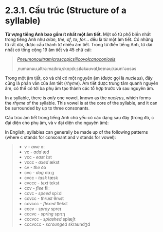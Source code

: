 # 2.3.1. Cấu trúc (Structure of a syllable)

**Từ vựng tiếng Anh bao gồm ít nhất một âm tiết**. Một số từ phổ biến nhất trong tiếng Anh như _a/an_, _the_, _of_, _to_, _for_... đều là từ một âm tiết. Có những từ rất dài, được cấu thành từ nhiều âm tiết. Trong từ điển tiếng Anh, từ dài nhất có tổng cộng 19 âm tiết và 45 chữ cái:

> _[Pneumonoultramicroscopicsilicovolcanoconiosis](https://en.wikipedia.org/wiki/Pneumonoultramicroscopicsilicovolcanoconiosis)_ <span class="speak-word-inline" data-audio-us-female="/audios/En-us-pneumonoultramicroscopicsilicovolcanoconiosis.ogg.mp3"></span>
>
> <span class="pho alt">ˌnumənəʊˌəltrəˌmaɪkrəˌskɑpɪkˌsɪləkəʊvɑlˌkeɪnəʊˌkəʊniˈəʊsəs</span>

Trong một âm tiết, có và chỉ có một nguyên âm (được gọi là _nucleus_), đây cũng là phần vần của âm tiết (_rhyme_). Âm tiết được trung tâm quanh nguyên âm, có thể có tới ba phụ âm tạo thành các tổ hợp trước và sau nguyên âm.

In a syllable, there is _only_ one vowel, known as the _nucleus_, which forms the _rhyme_ of the syllable. This vowel is at the core of the syllable, and it can be surrounded by up to three consonants.

Cấu trúc âm tiết trong tiếng Anh chủ yếu có các dạng sau đây (trong đó, <span class="pho">c</span> đại diện cho phụ âm, và <span class="pho">v</span> đại diện cho nguyên âm):

In English, syllables can generally be made up of the following patterns (where <span class="pho">c</span> stands for consonant and <span class="pho">v</span> stands for vowel):

> - <span class="pho">v</span> - _awe_ <span class="pho alt">ɑː</span> <span class="speak-word-inline" data-audio-us-male="/audios/us/awe-us-male.mp3" data-audio-us-female="/audios/us/awe-us-female.mp3"></span>
> - <span class="pho">vc</span> - _add_ <span class="pho alt">æd</span><span class="speak-word-inline" data-audio-us-male="/audios/us/add-us-male.mp3" data-audio-us-female="/audios/us/add-us-female.mp3"></span>
> - <span class="pho">vcc</span> - _east_ <span class="pho alt">iːst</span><span class="speak-word-inline" data-audio-us-male="/audios/us/east-us-male.mp3" data-audio-us-female="/audios/us/east-us-female.mp3"></span>
> - <span class="pho">vccc</span> - _axed_ <span class="pho alt">ækst</span><span class="speak-word-inline" data-audio-us-male="/audios/us/axed-us-male.mp3" data-audio-us-female="/audios/us/axed-us-female.mp3"></span>
> - <span class="pho">cv</span> - _the_ <span class="pho alt">ðə</span><span class="speak-word-inline" data-audio-us-male="/audios/us/the-us-male.mp3" data-audio-us-female="/audios/us/the-us-female.mp3"></span>
> - <span class="pho">cvc</span> - _dog_ <span class="pho alt">dɑːɡ</span><span class="speak-word-inline" data-audio-us-male="/audios/us/dog-us-male.mp3" data-audio-us-female="/audios/us/dog-us-female.mp3"></span>
> - <span class="pho">cvcc</span> - _task_ <span class="pho alt">tæsk</span><span class="speak-word-inline" data-audio-us-male="/audios/us/task-us-male.mp3" data-audio-us-female="/audios/us/task-us-female.mp3"></span>
> - <span class="pho">cvccc</span> - _text_ <span class="pho alt">tekst</span><span class="speak-word-inline" data-audio-us-male="/audios/us/text-us-male.mp3" data-audio-us-female="/audios/us/text-us-female.mp3"></span>
> - <span class="pho">ccv</span> - _flee_ <span class="pho alt">fliː</span><span class="speak-word-inline" data-audio-us-male="/audios/us/flee-us-male.mp3" data-audio-us-female="/audios/us/flee-us-female.mp3"></span>
> - <span class="pho">ccvc</span> - _speed_ <span class="pho alt">spiːd</span><span class="speak-word-inline" data-audio-us-male="/audios/us/speed-us-male.mp3" data-audio-us-female="/audios/us/speed-us-female.mp3"></span>
> - <span class="pho">ccvcc</span> - _thrust_ <span class="pho alt">θrʌst</span><span class="speak-word-inline" data-audio-us-male="/audios/us/thrust-us-male.mp3" data-audio-us-female="/audios/us/thrust-us-female.mp3"></span>
> - <span class="pho">ccvccc</span> - _flexed_ <span class="pho alt">flekst</span><span class="speak-word-inline" data-audio-us-male="/audios/us/flexed-us-male.mp3" data-audio-us-female="/audios/us/flexed-us-female.mp3"></span>
> - <span class="pho">cccv</span> - _spray_ <span class="pho alt">spreɪ</span><span class="speak-word-inline" data-audio-us-male="/audios/us/spray-us-male.mp3" data-audio-us-female="/audios/us/spray-us-female.mp3"></span>
> - <span class="pho">cccvc</span> - _spring_ <span class="pho alt">sprɪŋ</span><span class="speak-word-inline" data-audio-us-male="/audios/us/spring-us-male.mp3" data-audio-us-female="/audios/us/spring-us-female.mp3"></span>
> - <span class="pho">cccvcc</span> - _splashed_ <span class="pho alt">splæʃt</span><span class="speak-word-inline" data-audio-us-male="/audios/us/splashed-us-male.mp3" data-audio-us-female="/audios/us/splashed-us-female.mp3"></span>
> - <span class="pho">cccvccc</span> - _scrounged_ <span class="pho alt">skraʊndʒd</span><span class="speak-word-inline" data-audio-us-male="/audios/us/scrounged-us-male.mp3" data-audio-us-female="/audios/us/scrounged-us-female.mp3"></span>
